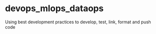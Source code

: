 # devops_mlops_dataops
Using best development practices to develop, test, link, format and push code
